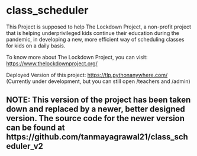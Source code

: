 # class_scheduler
This Project is supposed to help The Lockdown Project, a non-profit project that is helping underprivileged kids continue their education during the pandemic, in developing a new, more efficient way of scheduling classes for kids on a daily basis.

To know more about The Lockdown Project, you can visit: https://www.thelockdownproject.org/

Deployed Version of this project: https://tlp.pythonanywhere.com/ (Currently under development, but you can still open /teachers and /admin)

<h2> NOTE: This version of the project has been taken down and replaced by a newer, better designed version. The source code for the newer version can be found at https://github.com/tanmayagrawal21/class_scheduler_v2 </h2>
